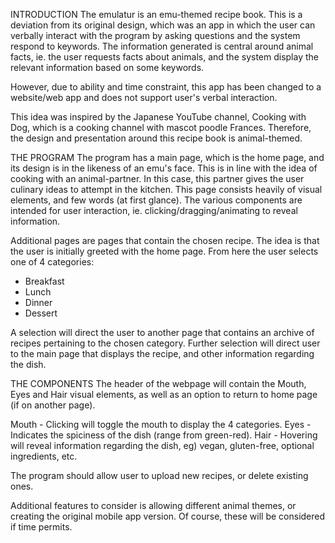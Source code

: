 INTRODUCTION
The emulatur is an emu-themed recipe book. This is a deviation from its original design, which was an app in which the user can verbally 
interact with the program by asking questions and the system respond to keywords. The information generated is central around animal facts,
ie. the user requests facts about animals, and the system display the relevant information based on some keywords.

However, due to ability and time constraint, this app has been changed to a website/web app and does not support user's verbal interaction.

This idea was inspired by the Japanese YouTube channel, Cooking with Dog, which is a cooking channel with mascot poodle Frances.
Therefore, the design and presentation around this recipe book is animal-themed.

THE PROGRAM
The program has a main page, which is the home page, and its design is in the likeness of an emu's face. This is in line with the idea of
cooking with an animal-partner. In this case, this partner gives the user culinary ideas to attempt in the kitchen.
This page consists heavily of visual elements, and few words (at first glance).
The various components are intended for user interaction, ie. clicking/dragging/animating to reveal information.

Additional pages are pages that contain the chosen recipe.
The idea is that the user is initially greeted with the home page. From here the user selects one of 4 categories:
  - Breakfast
  - Lunch
  - Dinner
  - Dessert

A selection will direct the user to another page that contains an archive of recipes pertaining to the chosen category.
Further selection will direct user to the main page that displays the recipe, and other information regarding the dish.

THE COMPONENTS
The header of the webpage will contain the Mouth, Eyes and Hair visual elements, as well as an option to return to home page (if on
another page).

Mouth - Clicking will toggle the mouth to display the 4 categories.
Eyes - Indicates the spiciness of the dish (range from green-red).
Hair - Hovering will reveal information regarding the dish, eg) vegan, gluten-free, optional ingredients, etc.

The program should allow user to upload new recipes, or delete existing ones.

Additional features to consider is allowing different animal themes, or creating the original mobile app version. Of course, these will be
considered if time permits.
